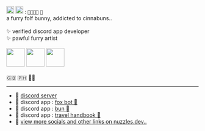 <img src="https://nuzzles.dev/assets/emoji/mutant_standard/nonbinary_flag.webp" width="20"> <img src="https://nuzzles.dev/assets/emoji/mutant_standard/pansexual_flag.webp" width="20"> : `🐰🦊🐺🦌` `🐾`
<br/>
a furry folf bunny, addicted to cinnabuns..
<br/>
<br/>
✨ verified discord app developer
<br/>
✨ pawful furry artist
<br/>
<br/>
<img src="https://nuzzles.dev/assets/emoji/pulexart/happ.png" width="48"> <img src="https://nuzzles.dev/assets/emoji/pulexart/happ.png" width="48"> <img src="https://nuzzles.dev/assets/emoji/pulexart/happ.png" width="48">
<br/>
<br/>
🇬🇧 🇵🇭 🏳️‍🌈

---

<ul>
  <li>
    💬
    <a href="https://nuzzles.dev/discord">discord server</a>
  </li>
  <li>
    🤖
    discord app :
    <a href="https://nuzzles.dev/fox-bot">fox bot 🦊</a>
  </li>
  <li>
    🤖
    discord app :
    <a href="https://nuzzles.dev/bun">bun 🐰</a>
  </li>
  <li>
    🤖
    discord app :
    <a href="https://nuzzles.dev/travel-handbook">travel handbook 🛫</a>
  </li>
  <li>
    📰
    <a href="https://nuzzles.dev">view more socials and other links on nuzzles.dev..</a>
  </li>
</ul>
